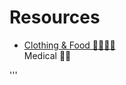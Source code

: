# Resources

- [Clothing & Food 👕👖🥘🥗](mcr.homeless/clothingandfood.md)  
Medical 🥼💉














'''
